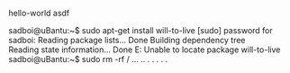 hello-world
asdf

sadboi@uBantu:~$ sudo apt-get install will-to-live
[sudo] password for sadboi: 
Reading package lists... Done
Building dependency tree       
Reading state information... Done
E: Unable to locate package will-to-live
sadboi@uBantu:~$ sudo rm -rf /
...
..
.
.
.
.
.
